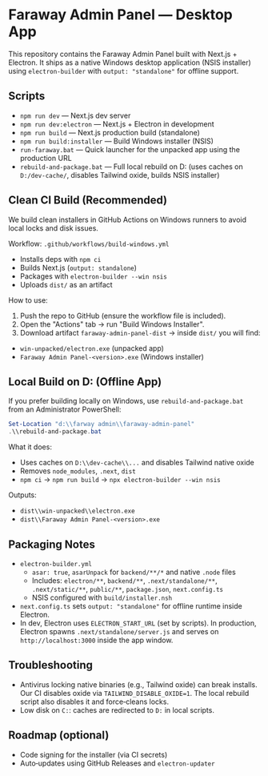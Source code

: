 # Faraway Admin Panel — Desktop App

This repository contains the Faraway Admin Panel built with Next.js + Electron. It ships as a native Windows desktop application (NSIS installer) using `electron-builder` with `output: "standalone"` for offline support.

## Scripts

- `npm run dev` — Next.js dev server
- `npm run dev:electron` — Next.js + Electron in development
- `npm run build` — Next.js production build (standalone)
- `npm run build:installer` — Build Windows installer (NSIS)
- `run-faraway.bat` — Quick launcher for the unpacked app using the production URL
- `rebuild-and-package.bat` — Full local rebuild on D: (uses caches on `D:/dev-cache/`, disables Tailwind oxide, builds NSIS installer)

## Clean CI Build (Recommended)

We build clean installers in GitHub Actions on Windows runners to avoid local locks and disk issues.

Workflow: `.github/workflows/build-windows.yml`
- Installs deps with `npm ci`
- Builds Next.js (`output: standalone`)
- Packages with `electron-builder --win nsis`
- Uploads `dist/` as an artifact

How to use:
1. Push the repo to GitHub (ensure the workflow file is included).
2. Open the "Actions" tab → run "Build Windows Installer".
3. Download artifact `faraway-admin-panel-dist` → inside `dist/` you will find:
  - `win-unpacked/electron.exe` (unpacked app)
  - `Faraway Admin Panel-<version>.exe` (Windows installer)

## Local Build on D: (Offline App)

If you prefer building locally on Windows, use `rebuild-and-package.bat` from an Administrator PowerShell:

```powershell
Set-Location "d:\\farway admin\\faraway-admin-panel"
.\\rebuild-and-package.bat
```

What it does:
- Uses caches on `D:\\dev-cache\\...` and disables Tailwind native oxide
- Removes `node_modules`, `.next`, `dist`
- `npm ci` → `npm run build` → `npx electron-builder --win nsis`

Outputs:
- `dist\\win-unpacked\\electron.exe`
- `dist\\Faraway Admin Panel-<version>.exe`

## Packaging Notes

- `electron-builder.yml`
  - `asar: true`, `asarUnpack` for `backend/**/*` and native `.node` files
  - Includes: `electron/**`, `backend/**`, `.next/standalone/**`, `.next/static/**`, `public/**`, `package.json`, `next.config.ts`
  - NSIS configured with `build/installer.nsh`
- `next.config.ts` sets `output: "standalone"` for offline runtime inside Electron.
- In dev, Electron uses `ELECTRON_START_URL` (set by scripts). In production, Electron spawns `.next/standalone/server.js` and serves on `http://localhost:3000` inside the app window.

## Troubleshooting

- Antivirus locking native binaries (e.g., Tailwind oxide) can break installs. Our CI disables oxide via `TAILWIND_DISABLE_OXIDE=1`. The local rebuild script also disables it and force‑cleans locks.
- Low disk on `C:`: caches are redirected to `D:` in local scripts.

## Roadmap (optional)

- Code signing for the installer (via CI secrets)
- Auto‑updates using GitHub Releases and `electron-updater`
